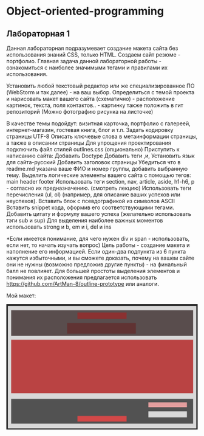 # Object-oriented-programming
## Лабораторная 1

Данная лабораторная подразумевает создание макета сайта без использования знаний CSS, только HTML. Создаем сайт резюме - портфолио. Главная задача данной лабораторной работы - ознакомиться с наиболее значимыми тегами и правилами их использования.

Установить любой текстовый редактор или же специализированное ПО (WebStorm и так далее) - на ваш выбор.
Определиться с темой проекта и нарисовать макет вашего сайта (схематично) - расположение картинок, текста, поля контактов.. - картинку также положить в гит репозиторий (Можно фотографию рисунка на листочке)

В качестве темы подойдут: визитная карточка, портфолио с галереей, интернет-магазин, гостевая книга, блог и т.п.
Задать кодировку страницы  UTF-8
Описать ключевые слова в метаинформации страницы, а также в описании страницы
Для упрощения проектирования подключить файл стилей outlines.css (опционально)
Приступить к написанию сайта:
Добавить Doctype
Добавить теги <html>,<head>и<body>,
Установить язык для сайта-русский
Добавить заголовок страницы
Убедиться что в readme.md указана ваше ФИО и номер группы, добавить выбранную тему.
Выделить логические элементы вашего сайта с помощью  тегов:
main
header
footer
Использовать теги section, nav, article, aside, h1-h6, p - согласно их предназначению. (смотреть лекцию)
Использовать теги перечисления (ul, ol) (например, для описание ваших успехов или неуспехов).
Вставить блок с псевдографикой из символов ASCII
Вставить snippet кода, оформив его соответствующими тегами.
Добавить цитату и формулу вашего успеха (желательно использовать тэги sub и sup)
Для выделения наиболее важных моментов использовать strong и b, em и i, del и ins
 

*Если имеется понимание, для чего нужен div и span - использовать, если нет, то начать изучать вопрос)
Цель работы - создание макета и наполнение его информацией. Если один-два подпункта из 6 пункта кажутся избыточными, и вы сможете доказать, почему на вашем сайте они не нужны (возможно предложив другие пункты) - на финальный балл не повлияет.
Для большей простоты выделения элементов и понимания их расположения предлагается использовать https://github.com/ArtMan-8/outline-prototype или аналоги.

Мой макет: 

![alt text](https://github.com/DoomsdayIS/Web/blob/lab1/maket.png)
